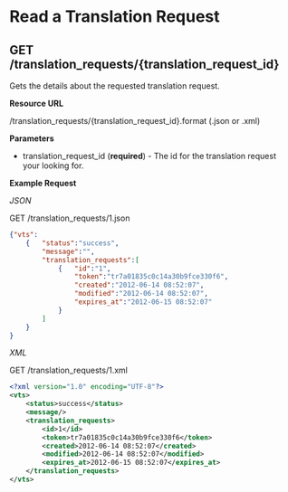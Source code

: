 Read a Translation Request
==========================

GET /translation_requests/{translation\_request\_id}
----------------------------------------------------

Gets the details about the requested translation request.

**Resource URL**

/translation_requests/{translation\_request\_id}.format (.json or .xml)

**Parameters**

* translation\_request\_id (**required**) - The id for the translation request your looking for.

**Example Request**

_JSON_

GET /translation_requests/1.json

```json
{"vts":
	{	"status":"success",
		"message":"",
		"translation_requests":[
			{	"id":"1",
				"token":"tr7a01835c0c14a30b9fce330f6",
				"created":"2012-06-14 08:52:07",
				"modified":"2012-06-14 08:52:07",
				"expires_at":"2012-06-15 08:52:07"
			}
		]
	}
}
```

_XML_

GET /translation_requests/1.xml

```xml
<?xml version="1.0" encoding="UTF-8"?>
<vts>
	<status>success</status>
	<message/>
	<translation_requests>
		<id>1</id>
		<token>tr7a01835c0c14a30b9fce330f6</token>
		<created>2012-06-14 08:52:07</created>
		<modified>2012-06-14 08:52:07</modified>
		<expires_at>2012-06-15 08:52:07</expires_at>
	</translation_requests>
</vts>
```